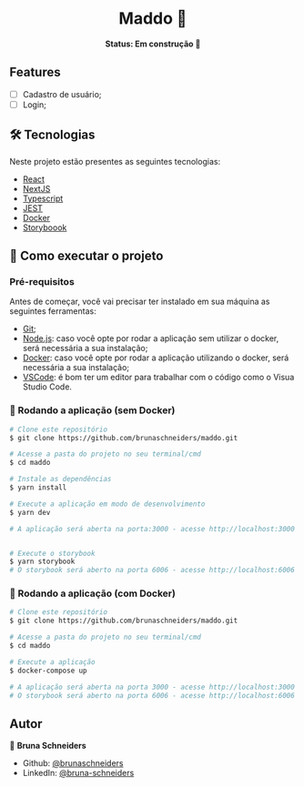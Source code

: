 <h1 align="center">Maddo 👋</h1>

<p align="center"><b>Status: Em construção 🚧</b></p>

## Features

- [ ] Cadastro de usuário;
- [ ] Login;

## 🛠 Tecnologias

Neste projeto estão presentes as seguintes tecnologias:

- [React](https://pt-br.reactjs.org/)
- [NextJS](https://nextjs.org/)
- [Typescript](https://www.typescriptlang.org/)
- [JEST](https://jestjs.io/pt-BR/)
- [Docker](https://www.docker.com/)
- [Storyboook](https://storybook.js.org/)

## 🚀 Como executar o projeto

### Pré-requisitos

Antes de começar, você vai precisar ter instalado em sua máquina as seguintes ferramentas:

- [Git](https://git-scm.com);
- [Node.js](https://nodejs.org/en/): caso você opte por rodar a aplicação sem utilizar o docker, será necessária a sua instalação;
- [Docker](https://www.docker.com/): caso você opte por rodar a aplicação utilizando o docker, será necessária a sua instalação;
- [VSCode](https://code.visualstudio.com/): é bom ter um editor para trabalhar com o código como o Visua Studio Code.

### 🧭 Rodando a aplicação (sem Docker)

```bash
# Clone este repositório
$ git clone https://github.com/brunaschneiders/maddo.git

# Acesse a pasta do projeto no seu terminal/cmd
$ cd maddo

# Instale as dependências
$ yarn install

# Execute a aplicação em modo de desenvolvimento
$ yarn dev

# A aplicação será aberta na porta:3000 - acesse http://localhost:3000


# Execute o storybook
$ yarn storybook
# O storybook será aberto na porta 6006 - acesse http://localhost:6006
```

### 🧭 Rodando a aplicação (com Docker)

```bash
# Clone este repositório
$ git clone https://github.com/brunaschneiders/maddo.git

# Acesse a pasta do projeto no seu terminal/cmd
$ cd maddo

# Execute a aplicação
$ docker-compose up

# A aplicação será aberta na porta 3000 - acesse http://localhost:3000
# O storybook será aberto na porta 6006 - acesse http://localhost:6006
```

## Autor

👤 **Bruna Schneiders**

- Github: [@brunaschneiders](https://github.com/brunaschneiders)
- LinkedIn: [@bruna-schneiders](https://linkedin.com/in/bruna-schneiders)
